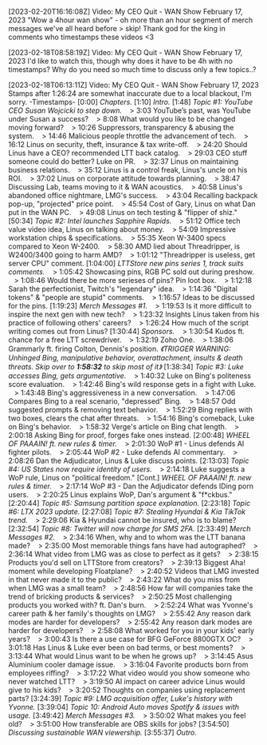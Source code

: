 [2023-02-20T16:16:08Z] Video: My CEO Quit - WAN Show February 17, 2023 
"Wow a 4hour wan show" - oh more than an hour segment of merch messages we've all heard before > skip! Thank god for the king in comments who timestamps these videos <3

[2023-02-18T08:58:19Z] Video: My CEO Quit - WAN Show February 17, 2023 
I'd like to watch this, though why does it have to be 4h with no timestamps?
Why do you need so much time to discuss only a few topics..?

[2023-02-18T06:13:11Z] Video: My CEO Quit - WAN Show February 17, 2023 
Stamps after 1:26:24 are somewhat inaccurate due to a local blackout, I'm sorry. 
-Timestamps-
[0:00] *Chapters.*
[1:10] *Intro.*
[1:48] *Topic #1: YouTube CEO Susan Wojcicki to step down.*
   > 3:03 YouTube’s past, was YouTube under Susan a success?
   > 8:08 What would you like to be changed moving forward?
   > 10:26 Suppressors, transparency & abusing the system.
   > 14:46 Malicious people throttle the advancement of tech.
   > 16:12 Linus on security, theft, insurance & tax write-off.
   > 24:20 Should Linus have a CEO? recommended LTT back catalog.
   > 29:03 CEO stuff someone could do better? Luke on PR.
   > 32:37 Linus on maintaining business relations.
   > 35:12 Linus is a control freak, Linus's uncle on his ROI.
   > 37:02 Linus on corporate attitude towards planning.
   > 38:47 Discussing Lab, teams moving to it & WAN acoustics.
   > 40:58 Linus's abandoned office nightmare, LMG's success.
   > 43:04 Recalling backpack pop-up, "projected" price point.
   > 45:54 Cost of Gary, Linus on what Dan put in the WAN PC.
   > 49:08 Linus on tech testing & "flipper of shiz."
[50:34] *Topic #2: Intel launches Sapphire Rapids.*
   > 51:12 Office tech value video idea, Linus on talking about money.
   > 54:09 Impressive workstation chips & specifications.
   > 55:35 Xeon W-3400 specs compared to Xeon W-2400.
   > 58:30 AMD lied about Threadripper, is W2400/3400 going to harm AMD?
   > 1:01:12 "Threadripper is useless, get server CPU" comment.
[1:04:00] *LTTStore new pins series 1, track suits comments.*
   > 1:05:42 Showcasing pins, RGB PC sold out during preshow.
   > 1:08:46 Would there be more serieses of pins? Pin loot box.
   > 1:12:18 Sarah the perfectionist, Twitch's "legendary" idea.
   > 1:14:36 "Digital tokens" & "people are stupid" comments.
   > 1:16:57 Ideas to be discussed for the pins.
[1:19:23] *Merch Messages #1.*
   > 1:19:53 Is it more difficult to inspire the next gen with new tech?
   > 1:23:32 Insights Linus taken from his practice of following others' careers?
   > 1:26:24 How much of the script writing comes out from Linus?
[1:30:44] *Sponsors.*
   > 1:30:54 Kudos ft. chance for a free LTT screwdriver.
   > 1:32:19 Zoho One.
   > 1:38:06 Grammarly ft. firing Colton, Dennis's position.
*《TRIGGER WARNING: Unhinged Bing, manipulative behavior, overattachment, insults & death threats. Skip over to **1:58:32** to skip most of it》*
[1:38:34] *Topic #3: Luke accesses Bing, gets argumentative.*
   > 1:40:32 Luke on Bing's politeness score evaluation.
   > 1:42:46 Bing's wild response gets in a fight with Luke.
   > 1:43:48 Bing's aggressiveness in a new conversation.
   > 1:47:06 Compares Bing to a real scenario, "depressed" Bing.
   > 1:48:57 Odd suggested prompts & removing text behavior.
   > 1:52:29 Bing replies with two boxes, clears the chat after threats.
   > 1:54:16 Bing's comeback, Luke on Bing's behavior.
   > 1:58:32 Verge's article on Bing chat length.
   > 2:00:18 Asking Bing for proof, forges fake ones instead.
[2:00:48] *WHEEL OF PAAAIN! ft. new rules & timer.*
   > 2:01:30 WoP #1 - Linus defends AI fighter pilots.
   > 2:05:44 WoP #2 - Luke defends AI commentary.
   > 2:08:26 Dan the Adjudicator, Linus & Luke discuss points.
[2:13:03] *Topic #4: US States now require identity of users.*
   > 2:14:18 Luke suggests a WoP rule, Linus on "political freedom."
[Cont.] *WHEEL OF PAAAIN! ft. new rules & timer.*
   > 2:17:14 WoP #3 - Dan the Adjudicator defends IDing porn users.
   > 2:20:25 Linus explains WoP, Dan's argument & "f*ckbus."
[2:20:44] *Topic #5: Samsung partition space explanation.*
[2:23:18] *Topic #6: LTX 2023 update.*
[2:27:08] *Topic #7: Stealing Hyundai & Kia TikTok trend.*
   > 2:29:06 Kia & Hyundai cannot be insured, who is to blame?
[2:32:54] *Topic #8: Twitter will now charge for SMS 2FA.*
[2:33:49] *Merch Messages #2.*
   > 2:34:16 When, why and to whom was the LTT banana made?
   > 2:35:00 Most memorable things fans have had autographed?
   > 2:36:14 What video from LMG was as close to perfect as it gets?
   > 2:38:15 Products you'd sell on LTTStore from creators?
   > 2:39:13 Biggest Aha! moment while developing Floatplane?
   > 2:40:52 Videos that LMG invested in that never made it to the public?
   > 2:43:22 What do you miss from when LMG was a small team?
   > 2:48:56 How far will companies take the trend of bricking products & services?
   > 2:50:25 Most challenging products you worked with? ft. Dan's burn.
   > 2:52:24 What was Yvonne's career path & her family's thoughts on LMG?
   > 2:55:42 Any reason dark modes are harder for developers?
   > 2:55:42 Any reason dark modes are harder for developers?
   > 2:58:08 What worked for you in your kids' early years?
   > 3:00:43 Is there a use case for BFG GeForce 8800GTX OC?
   > 3:01:18 Has Linus & Luke ever been on bad terms, or best moments?
   > 3:13:44 What would Linus want to be when he grows up?
   > 3:14:45 Asus Aluminium cooler damage issue.
   > 3:16:04 Favorite products born from employees riffing?
   > 3:17:22 What video would you show someone who never watched LTT?
   > 3:19:50 AI impact on career advice Linus would give to his kids?
   > 3:20:52 Thoughts on companies using replacement parts?
[3:24:39] *Topic #9: LMG acquisition offer, Luke's history with Yvonne.*
[3:39:04] *Topic 10: Android Auto moves Spotify & issues with usage.*
[3:49:42] *Merch Messages #3.*
   > 3:50:02 What makes you feel old?
   > 3:51:00 How transferable are OBS skills for jobs?
[3:54:50] *Discussing sustainable WAN viewership.*
[3:55:37] *Outro.*


